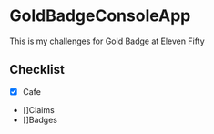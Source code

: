 # GoldBadgeConsoleApp
This is my challenges for Gold Badge at Eleven Fifty
## Checklist
- [x] Cafe
- []Claims
- []Badges
